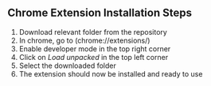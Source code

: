## Chrome Extension Installation Steps

1. Download relevant folder from the repository
2. In chrome, go to (chrome://extensions/)
3. Enable developer mode in the top right corner
4. Click on _Load unpacked_ in the top left corner
5. Select the downloaded folder
6. The extension should now be installed and ready to use

